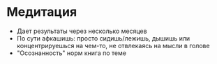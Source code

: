 # Медитация

- Дает результаты через несколько месяцев
- По сути афкашишь: просто сидишь/лежишь, дышишь или концентрируешься на чем-то, не отвлекаясь на мысли в голове
- "Осознанность" норм книга по теме
